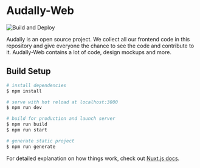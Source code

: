 # Audally-Web

![Build and Deploy](https://github.com/gabrielaigner/audally-web/workflows/Build%20and%20Deploy/badge.svg)

Audally is an open source project. We collect all our frontend code in this repository and give everyone the chance to see the code and contribute to it. Audally-Web contains a lot of code, design mockups and more.

## Build Setup

```bash
# install dependencies
$ npm install

# serve with hot reload at localhost:3000
$ npm run dev

# build for production and launch server
$ npm run build
$ npm run start

# generate static project
$ npm run generate
```

For detailed explanation on how things work, check out [Nuxt.js docs](https://nuxtjs.org).
